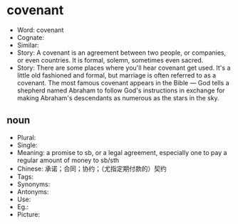 # covenant

- Word: covenant
- Cognate: 
- Similar: 
- Story: A covenant is an agreement between two people, or companies, or even countries. It is formal, solemn, sometimes even sacred.
- Story: There are some places where you'll hear covenant get used. It's a little old fashioned and formal, but marriage is often referred to as a covenant. The most famous covenant appears in the Bible — God tells a shepherd named Abraham to follow God's instructions in exchange for making Abraham's descendants as numerous as the stars in the sky.

## noun

- Plural: 
- Single: 
- Meaning: a promise to sb, or a legal agreement, especially one to pay a regular amount of money to sb/sth
- Chinese: 承诺；合同；协约；（尤指定期付款的）契约
- Tags: 
- Synonyms: 
- Antonyms: 
- Use: 
- Eg.: 
- Picture: 

